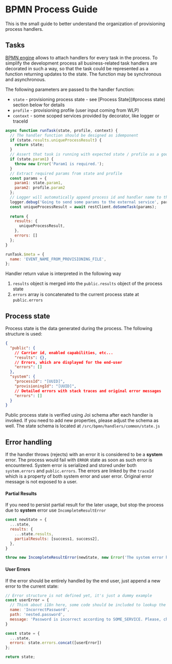 # BPMN Process Guide

This is the small guide to better understand the organization of provisioning process handlers.

## Tasks

[BPMN engine](https://github.com/e2ebridge/bpmn) allows to attach handlers for every task 
in the process. To simplify the development process all business-related task handlers 
are decorated in such a way, so that the task could be represented as a function returning 
updates to the state. The function may be synchronous and asynchronous.

The following parameters are passed to the handler function:

* `state` - provisioning process state - see [Process State](#process state) section below for details
* `profile` - provisioning profile (user input coming from WLP)
* `context` - some scoped services provided by decorator, like logger or traceId

```js
async function runTask(state, profile, context) {
  // The handler function should be designed as idemponent
  if (state.results.uniqueProcessResult) {
    return state;
  }
  // Assert that task is running with expected state / profile as a good practice
  if (state.param1) {
    throw new Error('Param1 is required.');
  }
  // Extract required params from state and profile
  const params = {
    param1: state.param1,
    param2: profile.param2
  };
  // Logger will automatically append process id and handler name to the message
  logger.debug('Going to send some params to the external service', params);
  const uniqueProcessResult = await restClient.doSomeTask(params);
  
  return {
    results: {
      uniqueProcessResult,
    },
    errors: []
  };
}

runTask.$meta = {
  name: 'EVENT_NAME_FROM_PROVISIONING_FILE',
};
```

Handler return value is interpreted in the following way
1. `results` object is merged into the `public.results` object of the process state
2. `errors` array is concatenated to the current process state at `public.errors`

## Process state

Process state is the data generated during the process. The following structure is used:

```json
{
  "public": {
    // Carrier id, enabled capabilities, etc...
    "results": {},
    // Errors, which are displayed for the end-user
    "errors": []
  },
  "system": {
    "processId": "[UUID]",
    "provisioningId": "[UUID]",
    // Detailed errors with stack traces and original error messages
    "errors": []
  }
}
```

Public process state is verified using Joi schema after each handler is invoked.
If you need to add new properties, please adjust the schema as well. 
The state schema is located at `/src/bpmn/handlers/common/state.js`

## Error handling

If the handler throws (rejects) with an error it is considered to be a **system** error.
The process would fail with `ERROR` state as soon as such error is encountered.
System error is serialized and stored under both `system.errors` and ``public.errors``. 
The errors are linked by the `traceId` which is a property of both system error and user error. 
Original error message is not exposed to a user. 

#### Partial Results

If you need to persist partial result for the later usage, but stop the process due to 
**system** error use `IncompleteResultError`

```js
const newState = {
  ...state,
  results: {
    ...state.results,
    partialResults: [success1, success2],
  },
}

throw new IncompleteResultError(newState, new Error('The system error happened.'));
```

#### User Errors

If the error should be entirely handled by the end user, just append a new error to the 
current state:

```js
// Error structure is not defined yet, it's just a dummy example
const userError = {
  // Think about i18n here, some code should be included to lookup the message in WLP
  name: 'IncorrectPassword',
  path: 'nested.password',
  message: 'Password is incorrect according to SOME_SERVICE. Please, change it to another one'
}

const state = {
  ...state,
  errors: state.errors.concat([userError])
};

return state;
```
